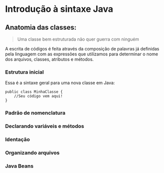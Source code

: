 # Introdução à sintaxe Java

## Anatomia das classes:

> Uma classe bem estruturada não quer guerra com ninguém

A escrita de códigos é feita através da composição de palavras já definidas pela linguagem com as expressões que utilizamos para determinar o nome dos arquivos, classes, atributos e métodos.

### Estrutura inicial

Essa é a sintaxe geral para uma nova classe em Java:

```
public class MinhaClasse {
	//Seu código vem aqui!
}
```

### Padrão de nomenclatura

### Declarando variáveis e métodos

### Identação

### Organizando arquivos

### Java Beans


